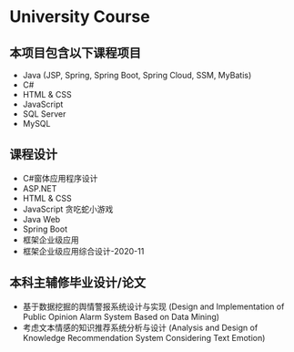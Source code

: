 # University Course

## 本项目包含以下课程项目

- Java (JSP, Spring, Spring Boot, Spring Cloud, SSM, MyBatis)
- C#
- HTML & CSS
- JavaScript
- SQL Server
- MySQL

## 课程设计
- C#窗体应用程序设计
- ASP.NET
- HTML & CSS
- JavaScript 贪吃蛇小游戏
- Java Web
- Spring Boot
- 框架企业级应用
- 框架企业级应用综合设计-2020-11

## 本科主辅修毕业设计/论文
- 基于数据挖掘的舆情警报系统设计与实现 (Design and Implementation of Public Opinion Alarm System Based on Data Mining)
- 考虑文本情感的知识推荐系统分析与设计 (Analysis and Design of Knowledge Recommendation System Considering Text Emotion)
